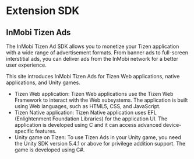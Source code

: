 # Extension SDK


## InMobi Tizen Ads

The InMobi Tizen Ad SDK allows you to monetize your Tizen application with a wide range of advertisement formats. From banner ads to full-screen interstitial ads, you can deliver ads from the InMobi network for a better user experience.

This site introduces InMobi Tizen Ads for Tizen Web applications, native applications, and Unity games.



  - Tizen Web application: Tizen Web applications use the Tizen Web Framework to interact with the Web subsystems. The application is built using Web languages, such as HTML5, CSS, and JavaScript.
  - Tizen Native application: Tizen Native application uses EFL (Enlightenment Foundation Libraries) for the application UI. The application is developed using C and it can access advanced device-specific features.
  - Unity game on Tizen: To use Tizen Ads in your Unity game, you need the Unity SDK version 5.4.1 or above for privilege addition support. The game is developed using C#.

